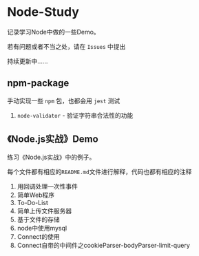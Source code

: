 # Node-Study
记录学习Node中做的一些Demo。

若有问题或者不当之处，请在 `Issues` 中提出

持续更新中......



## npm-package

手动实现一些 `npm` 包，也都会用 `jest` 测试

1. `node-validator` - 验证字符串合法性的功能

## 《Node.js实战》Demo

练习《Node.js实战》中的例子。

每个文件都有相应的`README.md`文件进行解释，代码也都有相应的注释

1. 用回调处理—次性事件
2. 简单Web程序
3. To-Do-List
4. 简单上传文件服务器
5. 基于文件的存储
6. node中使用mysql
7. Connect的使用
8. Connect自带的中间件之cookieParser-bodyParser-limit-query
